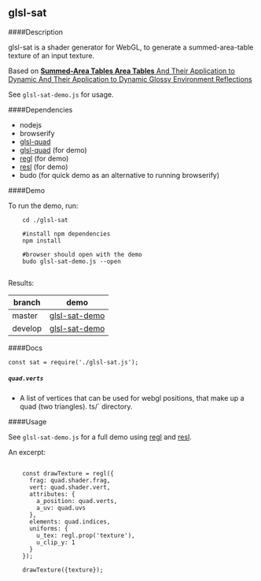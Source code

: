 
glsl-sat
---


####Description

glsl-sat is a shader generator for WebGL, to generate a summed-area-table texture of an input texture.

Based on [**Summed-Area Tables Area Tables** And Their Application to Dynamic And Their Application to
Dynamic Glossy Environment Reflections](http://amd-dev.wpengine.netdna-cdn.com/wordpress/media/2012/10/GDC2005_SATEnvironmentReflections.pdf)


See `glsl-sat-demo.js` for usage.

####Dependencies

* nodejs
* browserify
* [glsl-quad](https://github.com/realazthat/glsl-quad)
* [glsl-quad](https://github.com/realazthat/glsl-numerify) (for demo)
* [regl](https://github.com/mikolalysenko/regl) (for demo)
* [resl](https://github.com/mikolalysenko/resl) (for demo)
* budo (for quick demo as an alternative to running browserify) 


####Demo

To run the demo, run:

```
    cd ./glsl-sat
    
    #install npm dependencies
    npm install
    
    #browser should open with the demo
    budo glsl-sat-demo.js --open


```

Results:

branch | demo
-------|-------
master | [glsl-sat-demo](https://realazthat.github.io/glsl-sat/master/www/glsl-sat-demo/index.html)
develop | [glsl-sat-demo](https://realazthat.github.io/glsl-sat/master/www/glsl-sat-demo/index.html)

####Docs

```
const sat = require('./glsl-sat.js');
```

##### `quad.verts`

* A list of vertices that can be used for webgl positions, that make up a quad (two triangles).
ts/` directory.


####Usage

See `glsl-sat-demo.js` for a full demo using [regl](https://github.com/mikolalysenko/regl)
and [resl](https://github.com/mikolalysenko/resl).

An excerpt:

```

    const drawTexture = regl({
      frag: quad.shader.frag,
      vert: quad.shader.vert,
      attributes: {
        a_position: quad.verts,
        a_uv: quad.uvs
      },
      elements: quad.indices,
      uniforms: {
        u_tex: regl.prop('texture'),
        u_clip_y: 1
      }
    });

    drawTexture({texture});


```



